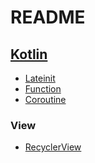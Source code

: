 # README

## [Kotlin](https://github.com/hyunho058/TIL/blob/master/kotlin/Kotlin.md)

* [Lateinit](https://github.com/hyunho058/TIL/blob/master/kotlin/Lateinit.md)
* [Function](https://github.com/hyunho058/TIL/blob/master/kotlin/Function.md)
* [Coroutine](https://github.com/hyunho058/TIL/blob/master/kotlin/Coroutine.md)

### View

* [RecyclerView](https://github.com/hyunho058/TIL/blob/master/kotlin/RecyclerView_Kotlin.md)

